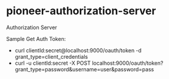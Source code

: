# pioneer-authorization-server
Authorization Server

Sample Get Auth Token:

- curl clientId:secret@localhost:9000/oauth/token -d grant_type=client_credentials
- curl -u clientId:secret -X POST localhost:9000/oauth/token?grant_type=password&username=user&password=pass
